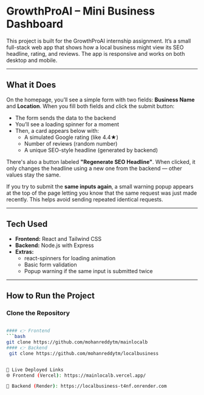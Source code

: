 # GrowthProAI – Mini Business Dashboard

This project is built for the GrowthProAI internship assignment. It’s a small full-stack web app that shows how a local business might view its SEO headline, rating, and reviews. The app is responsive and works on both desktop and mobile.

---

## What it Does

On the homepage, you’ll see a simple form with two fields: **Business Name** and **Location**. When you fill both fields and click the submit button:

- The form sends the data to the backend
- You’ll see a loading spinner for a moment
- Then, a card appears below with:
  - A simulated Google rating (like 4.4★)
  - Number of reviews (random number)
  - A unique SEO-style headline (generated by backend)

There's also a button labeled **"Regenerate SEO Headline"**. When clicked, it only changes the headline using a new one from the backend — other values stay the same.

If you try to submit the **same inputs again**, a small warning popup appears at the top of the page letting you know that the same request was just made recently. This helps avoid sending repeated identical requests.

---

## Tech Used

- **Frontend:** React and Tailwind CSS
- **Backend:** Node.js with Express
- **Extras:**
  - react-spinners for loading animation
  - Basic form validation
  - Popup warning if the same input is submitted twice

---

## How to Run the Project


### Clone the Repository
```bash

#### 👉 Frontend
```bash
git clone https://github.com/mohanreddytm/mainlocalb
#### 👉 Backend
 git clone https://github.com/mohanreddytm/localbusiness


🔗 Live Deployed Links
🌐 Frontend (Vercel): https://mainlocalb.vercel.app/

🔧 Backend (Render): https://localbusiness-t4nf.onrender.com